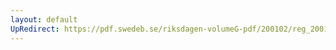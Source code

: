 ```yaml
---
layout: default
UpRedirect: https://pdf.swedeb.se/riksdagen-volumeG-pdf/200102/reg_200102/reg_200102_0102.pdf
---
```

